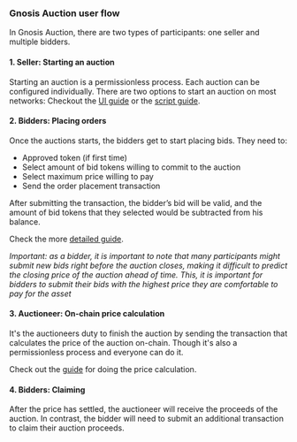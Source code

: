 ### Gnosis Auction user flow

In Gnosis Auction, there are two types of participants: one seller and multiple bidders.

#### 1. Seller: Starting an auction

Starting an auction is a permissionless process. Each auction can be configured individually.
There are two options to start an auction on most networks:
Checkout the [UI guide](/#/docs/starting-an-auction-with-safe) or the [script guide](/#/docs/participate-as-auctioneer).

#### 2. Bidders: Placing orders

Once the auctions starts, the bidders get to start placing bids. They need to:

- Approved token (if first time)
- Select amount of bid tokens willing to commit to the auction
- Select maximum price willing to pay
- Send the order placement transaction

After submitting the transaction, the bidder’s bid will be valid, and the amount of bid tokens that they selected would be subtracted from his balance.

Check the more [detailed guide](/#/docs/participate-as-a-bidder).

_Important: as a bidder, it is important to note that many participants might submit new bids right before the auction closes, making it difficult to predict the closing price of the auction ahead of time. This, it is important for bidders to submit their bids with the highest price they are comfortable to pay for the asset_

#### 3. Auctioneer: On-chain price calculation

It's the auctioneers duty to finish the auction by sending the transaction that calculates the price of the auction on-chain. Though it's also a permissionless process and everyone can do it.

Check out the [guide](https://github.com/gnosis/ido-contracts#settle-auctions) for doing the price calculation.

#### 4. Bidders: Claiming

After the price has settled, the auctioneer will receive the proceeds of the auction. In contrast, the bidder will need to submit an additional transaction to claim their auction proceeds.
